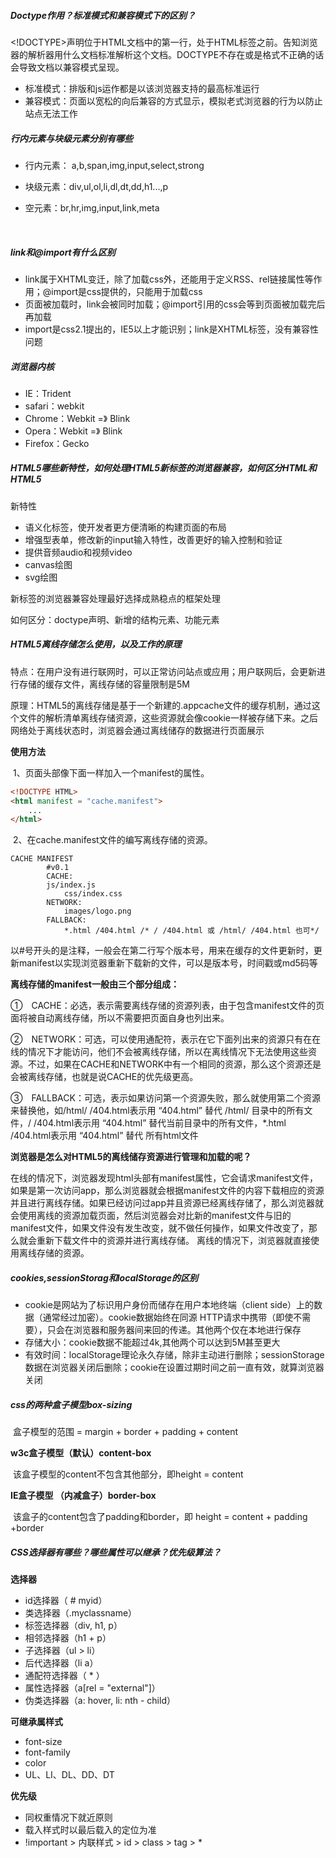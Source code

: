 ##### Doctype作用？标准模式和兼容模式下的区别？

​	<!DOCTYPE>声明位于HTML文档中的第一行，处于HTML标签之前。告知浏览器的解析器用什么文档标准解析这个文档。DOCTYPE不存在或是格式不正确的话会导致文档以兼容模式呈现。

- 标准模式：排版和js运作都是以该浏览器支持的最高标准运行
- 兼容模式：页面以宽松的向后兼容的方式显示，模拟老式浏览器的行为以防止站点无法工作



##### 行内元素与块级元素分别有哪些

- 行内元素： a,b,span,img,input,select,strong

- 块级元素：div,ul,ol,li,dl,dt,dd,h1...,p

- 空元素：br,hr,img,input,link,meta

  ​	

##### link和@import有什么区别

- link属于XHTML变迁，除了加载css外，还能用于定义RSS、rel链接属性等作用；@import是css提供的，只能用于加载css
- 页面被加载时，link会被同时加载；@import引用的css会等到页面被加载完后再加载
- import是css2.1提出的，IE5以上才能识别；link是XHTML标签，没有兼容性问题

##### 浏览器内核

- IE：Trident
- safari：webkit
- Chrome：Webkit =》 Blink
- Opera：Webkit =》 Blink
- Firefox：Gecko

##### HTML5哪些新特性，如何处理HTML5新标签的浏览器兼容，如何区分HTML和HTML5

新特性

- 语义化标签，使开发者更方便清晰的构建页面的布局
- 增强型表单，修改新的input输入特性，改善更好的输入控制和验证
- 提供音频audio和视频video
- canvas绘图
- svg绘图

新标签的浏览器兼容处理最好选择成熟稳点的框架处理

如何区分：doctype声明、新增的结构元素、功能元素



##### HTML5离线存储怎么使用，以及工作的原理

​	特点：在用户没有进行联网时，可以正常访问站点或应用；用户联网后，会更新进行存储的缓存文件，离线存储的容量限制是5M 

​	原理：HTML5的离线存储是基于一个新建的.appcache文件的缓存机制，通过这个文件的解析清单离线存储资源，这些资源就会像cookie一样被存储下来。之后网络处于离线状态时，浏览器会通过离线储存的数据进行页面展示

**使用方法**

​	1、页面头部像下面一样加入一个manifest的属性。 

```html
<!DOCTYPE HTML>
<html manifest = "cache.manifest">
    ...
</html>
```

​	2、在cache.manifest文件的编写离线存储的资源。 

```manifest
CACHE MANIFEST
    	#v0.1
    	CACHE:
   	 	js/index.js
    		css/index.css
    	NETWORK:
    		images/logo.png
    	FALLBACK:
    		*.html /404.html /* / /404.html 或 /html/ /404.html 也可*/
```

以#号开头的是注释，一般会在第二行写个版本号，用来在缓存的文件更新时，更新manifest以实现浏览器重新下载新的文件，可以是版本号，时间戳或md5码等 

**离线存储的manifest一般由三个部分组成：**

①　CACHE：必选，表示需要离线存储的资源列表，由于包含manifest文件的页面将被自动离线存储，所以不需要把页面自身也列出来。

②　NETWORK：可选，可以使用通配符，表示在它下面列出来的资源只有在在线的情况下才能访问，他们不会被离线存储，所以在离线情况下无法使用这些资源。不过，如果在CACHE和NETWORK中有一个相同的资源，那么这个资源还是会被离线存储，也就是说CACHE的优先级更高。

③　FALLBACK：可选，表示如果访问第一个资源失败，那么就使用第二个资源来替换他，如/html/ /404.html表示用 “404.html” 替代 /html/ 目录中的所有文件，/ /404.html表示用 “404.html” 替代当前目录中的所有文件，*.html /404.html表示用 “404.html” 替代 所有html文件

**浏览器是怎么对HTML5的离线储存资源进行管理和加载的呢？** 

在线的情况下，浏览器发现html头部有manifest属性，它会请求manifest文件，如果是第一次访问app，那么浏览器就会根据manifest文件的内容下载相应的资源并且进行离线存储。如果已经访问过app并且资源已经离线存储了，那么浏览器就会使用离线的资源加载页面，然后浏览器会对比新的manifest文件与旧的manifest文件，如果文件没有发生改变，就不做任何操作，如果文件改变了，那么就会重新下载文件中的资源并进行离线存储。 离线的情况下，浏览器就直接使用离线存储的资源。 



##### cookies,sessionStorag和localStorage的区别

- cookie是网站为了标识用户身份而储存在用户本地终端（client side）上的数据（通常经过加密）。cookie数据始终在同源 HTTP请求中携带（即使不需要），只会在浏览器和服务器间来回的传递。其他两个仅在本地进行保存
- 存储大小：cookie数据不能超过4k,其他两个可以达到5M甚至更大
- 有效时间：localStorage理论永久存储，除非主动进行删除；sessionStorage数据在浏览器关闭后删除；cookie在设置过期时间之前一直有效，就算浏览器关闭



##### css的两种盒子模型box-sizing

​	盒子模型的范围 = margin + border + padding + content

**w3c盒子模型（默认）content-box**

​	该盒子模型的content不包含其他部分，即height = content

**IE盒子模型 （内减盒子）border-box**

​	该盒子的content包含了padding和border，即 height = content + padding +border



##### CSS选择器有哪些？哪些属性可以继承？优先级算法？

**选择器**

- id选择器（ # myid） 
- 类选择器（.myclassname） 
- 标签选择器（div, h1, p） 
- 相邻选择器（h1 + p） 
- 子选择器（ul > li） 
- 后代选择器（li a） 
- 通配符选择器（ * ） 
- 属性选择器（a[rel = "external"]）
- 伪类选择器（a: hover, li: nth - child） 

**可继承属样式**

- font-size
- font-family
- color
- UL、LI、DL、DD、DT

**优先级**

- 同权重情况下就近原则
- 载入样式时以最后载入的定位为准
- !important > 内联样式 > id > class > tag > *















